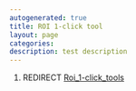```yaml
---
autogenerated: true
title: ROI 1-click tool
layout: page
categories: 
description: test description
---
```


1.  REDIRECT [Roi\_1-click\_tools](Roi_1-click_tools)
